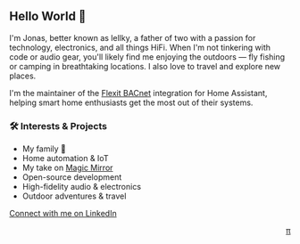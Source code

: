 ## Hello World 👋

I'm Jonas, better known as lellky, a father of two with a passion for technology, electronics, and all things HiFi. When I'm not tinkering with code or audio gear, you'll likely find me enjoying the outdoors — fly fishing or camping in breathtaking locations. I also love to travel and explore new places.

I'm the maintainer of the [Flexit BACnet](https://www.home-assistant.io/integrations/flexit_bacnet/) integration for Home Assistant, helping smart home enthusiasts get the most out of their systems.

### 🛠 Interests & Projects
- My family 🥰
- Home automation & IoT
- My take on [Magic Mirror](https://github.com/lellky/howto-magic-mirror)
- Open-source development
- High-fidelity audio & electronics
- Outdoor adventures & travel

[Connect with me on LinkedIn](https://www.linkedin.com/in/lellky/)

<div style="text-align: right;" align="right" dir="rtl">
    <a href="thenet.md">π</a>
</div>